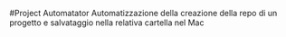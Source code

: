 #Project Automatator
Automatizzazione della creazione della repo di un progetto e salvataggio nella relativa cartella nel Mac
